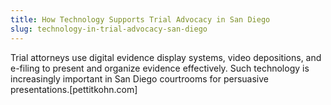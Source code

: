 ```yaml
---
title: How Technology Supports Trial Advocacy in San Diego
slug: technology-in-trial-advocacy-san-diego
---
```


Trial attorneys use digital evidence display systems, video depositions, and e-filing to present and organize evidence effectively. Such technology is increasingly important in San Diego courtrooms for persuasive presentations.[pettitkohn.com]